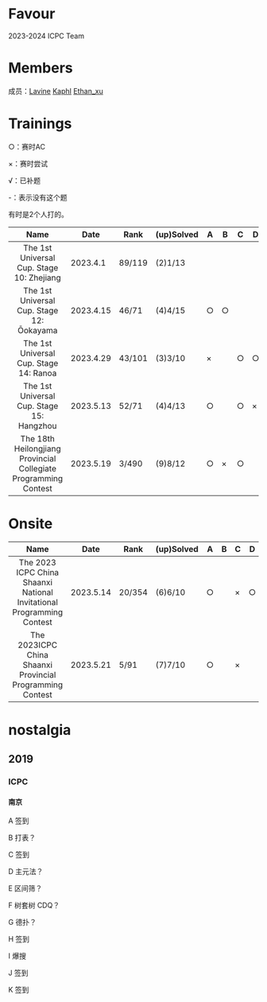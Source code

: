 # Favour

2023-2024 ICPC Team

# Members

成员：[Lavine](https://codeforces.com/profile/Lavine)  [KaphI](https://codeforces.com/profile/KaphI) [Ethan_xu](https://codeforces.com/profile/Ethan_xu)


# Trainings

○：赛时AC

×：赛时尝试

√：已补题

-：表示没有这个题

有时是2个人打的。

|                             Name                             | Date      | Rank   | (up)Solved | A    | B    | C    | D    | E    | F    | G    | H    | I    | J    | K    | L    | M    | N    | O    |
| :----------------------------------------------------------: | --------- | ------ | ---------- | ---- | ---- | ---- | ---- | ---- | ---- | ---- | ---- | ---- | ---- | ---- | ---- | ---- | ---- | ---- |
|          The 1st Universal Cup. Stage 10: Zhejiang           | 2023.4.1  | 89/119 | (2)1/13    |      |      |      |      |      | ○    |      | √    |      |      |      |      |      | -    | -    |
|          The 1st Universal Cup. Stage 12: Ōokayama           | 2023.4.15 | 46/71  | (4)4/15    | ○    | ○    |      |      | ○    |      |      |      |      |      |      |      |      | ○    |      |
|            The 1st Universal Cup. Stage 14: Ranoa            | 2023.4.29 | 43/101 | (3)3/10    | ×    |      | ○    | ○    | ○    |      |      |      |      |      | -    | -    | -    | -    | -    |
|          The 1st Universal Cup. Stage 15: Hangzhou           | 2023.5.13 | 52/71  | (4)4/13    | ○    |      | ○    | ×    | ○    | ×    |      | ○    |      |      |      |      |      | -    | -    |
| The 18th Heilongjiang Provincial Collegiate Programming Contest | 2023.5.19 | 3/490  | (9)8/12    | ○    | ×    | ○    |      | ○    | ○    | ○    |      | ○    | ○    | ○    |      | -    | -    | -    |



# Onsite

|                             Name                             | Date      | Rank   | (up)Solved | A    | B    | C    | D    | E    | F    | G    | H    | I    | J    | K    | L    | M    |
| :----------------------------------------------------------: | --------- | ------ | ---------- | ---- | ---- | ---- | ---- | ---- | ---- | ---- | ---- | ---- | ---- | ---- | ---- | ---- |
| The 2023 ICPC China Shaanxi National Invitational Programming Contest | 2023.5.14 | 20/354 | (6)6/10    | ○    |      | ×    | ○    | ×    |      | ○    | ○    | ○    | ○    | -    | -    | -    |
|  The 2023ICPC China Shaanxi Provincial Programming Contest   | 2023.5.21 | 5/91   | (7)7/10    | ○    |      | ×    |      | ○    | ○    | ○    |      | ○    | ○    | ○    | -    | -    |


# nostalgia

## 2019

### ICPC

#### 南京

A 签到

B 打表？

C 签到

D 主元法？

E 区间筛？

F 树套树 CDQ？

G 德扑？

H 签到

I 爆搜

J 签到

K 签到